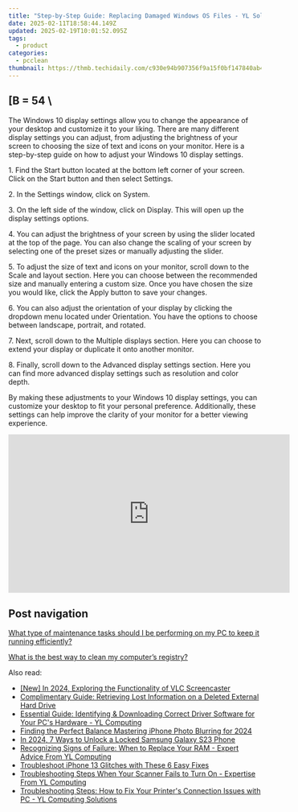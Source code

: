 ```yaml
---
title: "Step-by-Step Guide: Replacing Damaged Windows OS Files - YL Solutions"
date: 2025-02-11T18:58:44.149Z
updated: 2025-02-19T10:01:52.095Z
tags:
  - product
categories:
  - pcclean
thumbnail: https://thmb.techidaily.com/c930e94b907356f9a15f0bf147840ab473cafcc143e2f86bb990ae121e306783.png
---
```


## \[B = 54 \

The Windows 10 display settings allow you to change the appearance of your desktop and customize it to your liking. There are many different display settings you can adjust, from adjusting the brightness of your screen to choosing the size of text and icons on your monitor. Here is a step-by-step guide on how to adjust your Windows 10 display settings. 

1\. Find the Start button located at the bottom left corner of your screen. Click on the Start button and then select Settings.

2\. In the Settings window, click on System.

3\. On the left side of the window, click on Display. This will open up the display settings options. 

4\. You can adjust the brightness of your screen by using the slider located at the top of the page. You can also change the scaling of your screen by selecting one of the preset sizes or manually adjusting the slider.

5\. To adjust the size of text and icons on your monitor, scroll down to the Scale and layout section. Here you can choose between the recommended size and manually entering a custom size. Once you have chosen the size you would like, click the Apply button to save your changes.

6\. You can also adjust the orientation of your display by clicking the dropdown menu located under Orientation. You have the options to choose between landscape, portrait, and rotated.

7\. Next, scroll down to the Multiple displays section. Here you can choose to extend your display or duplicate it onto another monitor.

8\. Finally, scroll down to the Advanced display settings section. Here you can find more advanced display settings such as resolution and color depth. 

By making these adjustments to your Windows 10 display settings, you can customize your desktop to fit your personal preference. Additionally, these settings can help improve the clarity of your monitor for a better viewing experience.

<!-- affiliate ads begin -->
<iframe width="560" height="315" src="https://www.youtube.com/embed/it8VkxDUdAc?si=ef6VZWR7kW4P9ikh" title="YouTube video player" frameborder="0" allow="accelerometer; autoplay; clipboard-write; encrypted-media; gyroscope; picture-in-picture; web-share" referrerpolicy="strict-origin-when-cross-origin" allowfullscreen></iframe>
<!-- affiliate ads end -->

## Post navigation

[What type of maintenance tasks should I be performing on my PC to keep it running efficiently?](https://tools.techidaily.com/pcclean/products/)

[What is the best way to clean my computer’s registry?](https://tools.techidaily.com/pcclean/products/)

<ins class="adsbygoogle"
     style="display:block"
     data-ad-format="autorelaxed"
     data-ad-client="ca-pub-7571918770474297"
     data-ad-slot="1223367746"></ins>

<ins class="adsbygoogle"
     style="display:block"
     data-ad-client="ca-pub-7571918770474297"
     data-ad-slot="8358498916"
     data-ad-format="auto"
     data-full-width-responsive="true"></ins>

<span class="atpl-alsoreadstyle">Also read:</span>
<div><ul>
<li><a href="https://screen-sharing-recording.techidaily.com/new-in-2024-exploring-the-functionality-of-vlc-screencaster/"><u>[New] In 2024, Exploring the Functionality of VLC Screencaster</u></a></li>
<li><a href="https://discover-excellent.techidaily.com/complimentary-guide-retrieving-lost-information-on-a-deleted-external-hard-drive/"><u>Complimentary Guide: Retrieving Lost Information on a Deleted External Hard Drive</u></a></li>
<li><a href="https://discover-best.techidaily.com/essential-guide-identifying-and-downloading-correct-driver-software-for-your-pcs-hardware-yl-computing/"><u>Essential Guide: Identifying & Downloading Correct Driver Software for Your PC's Hardware - YL Computing</u></a></li>
<li><a href="https://some-techniques.techidaily.com/finding-the-perfect-balance-mastering-iphone-photo-blurring-for-2024/"><u>Finding the Perfect Balance Mastering iPhone Photo Blurring for 2024</u></a></li>
<li><a href="https://android-unlock.techidaily.com/in-2024-7-ways-to-unlock-a-locked-samsung-galaxy-s23-phone-by-drfone-android/"><u>In 2024, 7 Ways to Unlock a Locked Samsung Galaxy S23 Phone</u></a></li>
<li><a href="https://discover-best.techidaily.com/recognizing-signs-of-failure-when-to-replace-your-ram-expert-advice-from-yl-computing/"><u>Recognizing Signs of Failure: When to Replace Your RAM - Expert Advice From YL Computing</u></a></li>
<li><a href="https://fox-that.techidaily.com/troubleshoot-iphone-13-glitches-with-these-6-easy-fixes/"><u>Troubleshoot iPhone 13 Glitches with These 6 Easy Fixes</u></a></li>
<li><a href="https://discover-best.techidaily.com/troubleshooting-steps-when-your-scanner-fails-to-turn-on-expertise-from-yl-computing/"><u>Troubleshooting Steps When Your Scanner Fails to Turn On - Expertise From YL Computing</u></a></li>
<li><a href="https://discover-best.techidaily.com/troubleshooting-steps-how-to-fix-your-printers-connection-issues-with-pc-yl-computing-solutions/"><u>Troubleshooting Steps: How to Fix Your Printer's Connection Issues with PC - YL Computing Solutions</u></a></li>
</ul></div>

